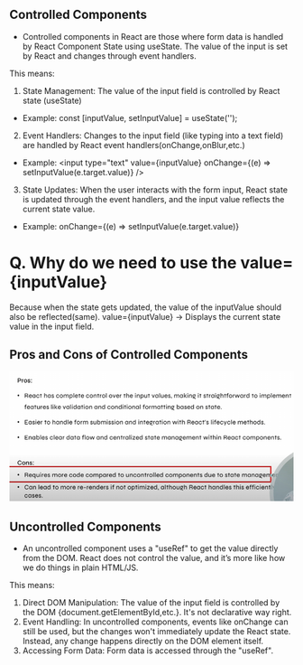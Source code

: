 ## Controlled Components
- Controlled components in React are those where form data is handled by React Component State using useState. The value of the input is set by React and changes through event handlers.


This means: 
1. State Management: The value of the input field is controlled by React state (useState)
- Example: const [inputValue, setInputValue] = useState('');


2. Event Handlers: Changes to the input field (like typing into a text field) are handled by React event handlers(onChange,onBlur,etc.)
- Example: <input type="text" value={inputValue} onChange={(e) => setInputValue(e.target.value)} />


3. State Updates: When the user interacts with the form input, React state is updated through the event handlers, and the input value reflects the current state value.
- Example: onChange={(e) => setInputValue(e.target.value)}



# Q. Why do we need to use the value={inputValue}
Because when the state gets updated, the value of the inputValue should also be reflected(same).
value={inputValue} → Displays the current state value in the input field.


## Pros and Cons of Controlled Components
![Alt text](./public/Controlled.png)


## Uncontrolled Components
- An uncontrolled component uses a "useRef" to get the value directly from the DOM. React does not control the value, and it’s more like how we do things in plain HTML/JS.

This means:
1. Direct DOM Manipulation: The value of the input field is controlled by the DOM {document.getElementById,etc.}. It's not declarative way right.
2. Event Handling: In uncontrolled components, events like onChange can still be used, but the changes won't immediately update the React state. Instead, any change happens directly on the DOM element itself. 
3. Accessing Form Data: Form data is accessed through the "useRef".

